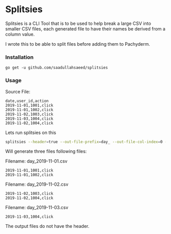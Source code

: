 # Splitsies

Splitsies is a CLI Tool that is to be used to help break a large CSV into smaller CSV files, each generated file to have their names be derived from a column value. 

I wrote this to be able to split files before adding them to Pachyderm.

### Installation

```
go get -u github.com/saadullahsaeed/splitsies
```

### Usage

Source File:

```
date,user_id,action
2019-11-01,1001,click
2019-11-01,1002,click
2019-11-02,1003,click
2019-11-03,1004,click
2019-11-02,1004,click
```

Lets run splitsies on this
```sh
splitsies --header=true --out-file-prefix=day_ --out-file-col-index=0 --out-file-col-max-length=10 --file=source.csv --out-dir=out/
```

Will generate three files following files:

Filename: day_2019-11-01.csv

```
2019-11-01,1001,click
2019-11-01,1002,click
```

Filename: day_2019-11-02.csv
```
2019-11-02,1003,click
2019-11-02,1004,click
```

Filename: day_2019-11-03.csv
```
2019-11-03,1004,click
```

The output files do not have the header.